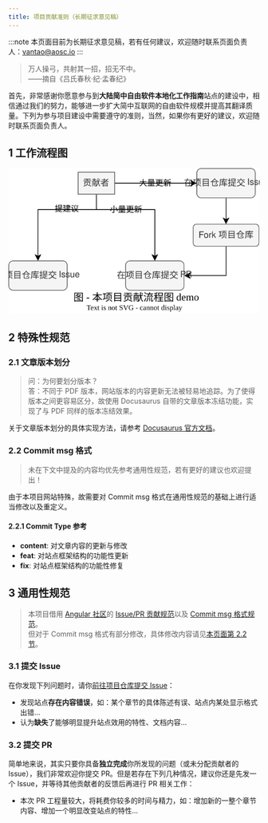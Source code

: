 ```yaml
---
title: 项目贡献准则（长期征求意见稿）
---
```


:::note 本页面目前为长期征求意见稿，若有任何建议，欢迎随时联系页面负责人：<vantao@aosc.io>
:::

> 万人操弓，共射其一招，招无不中。  
> ——摘自《吕氏春秋·纪·孟春纪》

首先，非常感谢你愿意参与到**大陆简中自由软件本地化工作指南**站点的建设中，相信通过我们的努力，能够进一步扩大简中互联网的自由软件规模并提高其翻译质量。下列为参与项目建设中需要遵守的准则，当然，如果你有更好的建议，欢迎随时联系页面负责人。

## 1 工作流程图

![l10n-web_workflow.svg](/img/workflow.svg)

## 2 特殊性规范

### 2.1 文章版本划分

> 问：为何要划分版本？  
> 答：不同于 PDF 版本，网站版本的内容更新无法被轻易地追踪。为了使得版本之间更容易区分，故使用 Docusaurus 自带的文章版本冻结功能，实现了与 PDF 同样的版本冻结效果。

关于文章版本划分的具体实现方法，请参考 [Docusaurus 官方文档](https://docusaurus.io/zh-CN/docs/versioning)。

### 2.2 Commit msg 格式

> 未在下文中提及的内容均优先参考通用性规范，若有更好的建议也欢迎提出！

由于本项目网站特殊，故需要对 Commit msg 格式在通用性规范的基础上进行适当修改以及重定义。

#### 2.2.1 Commit Type 参考

- **content**: 对文章内容的更新与修改
- **feat**: 对站点框架结构的功能性更新
- **fix**: 对站点框架结构的功能性修复

## 3 通用性规范

> 本项目借用 [Angular 社区](https://github.com/angular)的 [Issue/PR 贡献规范](https://github.com/angular/angular/blob/main/CONTRIBUTING.md#-submission-guidelines)以及 [Commit msg 格式规范](https://github.com/angular/angular/blob/main/CONTRIBUTING.md#-commit-message-format)。  
> 但对于 Commit msg 格式有部分修改，具体修改内容请见[本页面第 2.2 节](/contribution/#22-commit-msg-格式)。

### 3.1 提交 Issue

在你发现下列问题时，请你[前往项目仓库提交 Issue](https://github.com/aosc-dev/l10n4zh-cookbook/issues)：

- 发现站点**存在内容错误**，如：某个章节的具体陈述有误、站点内某处显示格式出错…
- 认为**缺失**了能够明显提升站点效用的特性、文档内容…

### 3.2 提交 PR

简单地来说，其实只要你具备**独立完成**你所发现的问题（或未分配贡献者的 Issue），我们非常欢迎你提交 PR。但是若存在下列几种情况，建议你还是先发一个 Issue，并等待其他贡献者的反馈后再进行 PR 相关工作：

- 本次 PR 工程量较大，将耗费你较多的时间与精力，如：增加新的一整个章节内容、增加一个明显改变站点的特性…

